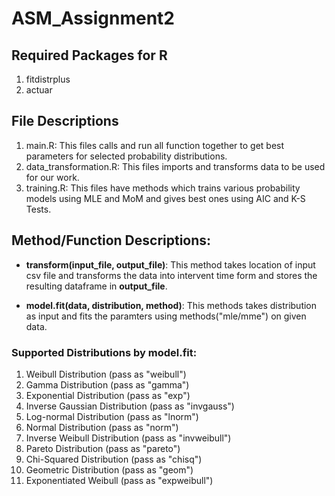 # ASM_Assignment2
## Required Packages for R
1. fitdistrplus
2. actuar

## File Descriptions
1. main.R: This files calls and run all function together to get best parameters for selected probability distributions.
2. data_transformation.R: This files imports and transforms data to be used for our work.
3. training.R: This files have methods which trains various probability models using MLE and MoM and gives best ones using AIC and K-S Tests.

## Method/Function Descriptions:
* **transform(input_file, output_file)**: This method takes location of input csv file and transforms the data into intervent time form and stores the resulting dataframe in **output_file**.

* **model.fit(data, distribution, method)**: This methods takes distribution as input and fits the paramters using methods("mle/mme") on given data.

### Supported Distributions by model.fit:
1. Weibull Distribution (pass as "weibull")
2. Gamma Distribution (pass as "gamma")
3. Exponential Distribution (pass as "exp")
4. Inverse Gaussian Distribution (pass as "invgauss")
5. Log-normal Distribution (pass as "lnorm")
6. Normal Distribution (pass as "norm")
7. Inverse Weibull Distribution (pass as "invweibull")
8. Pareto Distribution (pass as "pareto")
9. Chi-Squared Distribution (pass as "chisq")
10. Geometric Distribution (pass as "geom")
11. Exponentiated Weibull (pass as "expweibull")
